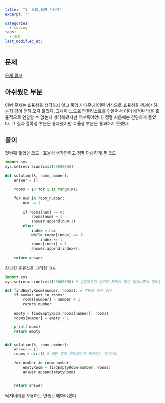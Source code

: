 ```yaml
---
title:  "3. 조합_불량 사용자"
excerpt: ""

categories:
  - coding
tags:
  - 조합
last_modified_at: 
---
```


## 문제

[문제 링크](https://programmers.co.kr/learn/courses/30/lessons/64063)

## 아쉬웠던 부분

이번 문제는 효율성을 생각하지 않고 풀었기 때문에(어떤 방식으로 효율성을 챙겨야 하는지 감이 전혀 오지 않았다. 그나마 노드로 연결리스트를 만들어서
이미 배정된 방을 효율적으로 연결할 수 없는지 생각해봤지만 역부족이었다) 정말 처음에는 간단하게 풀었다. 그 결과 정확성 부분은 통과했지만 효율성 부분은 통과하지 못했다.


## 풀이

첫번째 풀었던 코드 : 효율성 생각안하고 정말 단순하게 푼 코드

```python
import sys
sys.setrecursionlimit(10000000)

def solution(k, room_number):
    answer = []
    
    rooms = [0 for i in range(k)]
    
    for num in room_number:
        num -= 1
        
        if rooms[num] == 0:
            rooms[num] = 1
            answer.append(num+1)
        else:
            index = num
            while rooms[index] == 1:
                index += 1
            rooms[index] = 1
            answer.append(index+1)
                
    return answer
```

참고한 효율성을 고려한 코드

```python
import sys
sys.setrecursionlimit(10000000) # 설정해주지 않으면 재귀가 많이 일어나면서 런타임에러 등이 나타날 수 있다.

def findEmptyRoom(number, rooms): # 빈방을 찾는 함수
    if number not in rooms:        
        rooms[number] = number + 1
        return number
    
    empty = findEmptyRoom(rooms[number], rooms)
    rooms[number] = empty + 1
    
    print(rooms)
    return empty


def solution(k, room_number):
    answer = []
    rooms = dict() # 몇번 방이 비어있는지 체크하는 딕셔너리

    for number in room_number:
        emptyRoom = findEmptyRoom(number, rooms)
        answer.append(emptyRoom)
        
    
    return answer
```

딕셔너리를 사용하는 연습도 해봐야겠다. 
